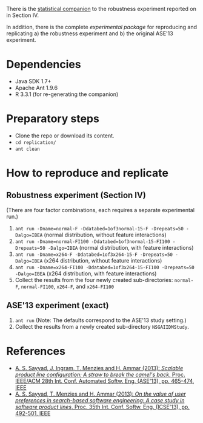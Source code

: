 There is the [statistical companion](data/) to the robustness experiment reported on in Section IV. 

In addition, there is the complete _experimental package_ for reproducing and replicating a) the robustness experiment and b) the original ASE'13 experiment.

# Dependencies

* Java SDK 1.7+
* Apache Ant 1.9.6
* R 3.3.1 (for re-generating the companion)

# Preparatory steps

* Clone the repo or download its content.
* `cd replication/`
* `ant clean`

# How to reproduce and replicate

## Robustness experiment (Section IV)

(There are four factor combinations, each requires a separate experimental run.)

1. `ant run -Dname=normal-F -Ddatabed=1of3normal-15-F -Drepeats=50 -Dalgo=IBEA` (normal distribution, without feature interactions)
2. `ant run -Dname=normal-FI100 -Ddatabed=1of3normal-15-FI100 -Drepeats=50 -Dalgo=IBEA` (normal distribution, with feature interactions)
3. `ant run -Dname=x264-F -Ddatabed=1of3x264-15-F -Drepeats=50 -Dalgo=IBEA` (x264 distribution, without feature interactions)
4. `ant run -Dname=x264-FI100 -Ddatabed=1of3x264-15-FI100 -Drepeats=50 -Dalgo=IBEA` (x264 distribution, with feature interactions)
5. Collect the results from the four newly created sub-directories: `normal-F`, `normal-FI100`, `x264-F`, and `x264-FI100`

## ASE'13 experiment (exact)

1. `ant run` (Note: The defaults correspond to the ASE'13 study setting.)
2. Collect the results from a newly created sub-directory `NSGAIIDMStudy`.

# References

* [A. S. Sayyad, J. Ingram, T. Menzies and H. Ammar (2013): _Scalable product line configuration: A straw to break the camel's back_, Proc. IEEE/ACM 28th Int. Conf. Automated Softw. Eng. (ASE'13), pp. 465-474, IEEE](http://dx.doi.org/10.1109/ASE.2013.6693104)
* [A. S. Sayyad, T. Menzies and H. Ammar (2013): _On the value of user preferences in search-based software engineering: A case study in software product lines_, Proc. 35th Int. Conf. Softw. Eng. (ICSE'13), pp. 492-501, IEEE](http://dx.doi.org/10.1109/ICSE.2013.6606595)



